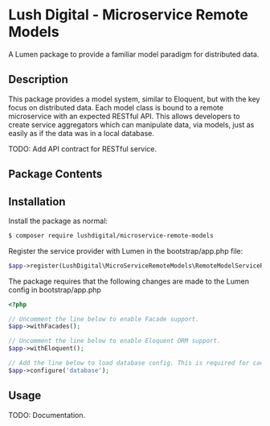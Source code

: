 # Lush Digital - Microservice Remote Models
A Lumen package to provide a familiar model paradigm for distributed data.

## Description
This package provides a model system, similar to Eloquent, but with the key focus on distributed data. Each model class
is bound to a remote microservice with an expected RESTful API. This allows developers to create service aggregators which
can manipulate data, via models, just as easily as if the data was in a local database.

TODO: Add API contract for RESTful service.

## Package Contents

## Installation
Install the package as normal:

```bash
$ composer require lushdigital/microservice-remote-models
```

Register the service provider with Lumen in the bootstrap/app.php file:

```php
$app->register(LushDigital\MicroServiceRemoteModels\RemoteModelServiceProvider::class);
```

The package requires that the following changes are made to the Lumen config in bootstrap/app.php
```php
<?php

// Uncomment the line below to enable Facade support.
$app->withFacades();

// Uncomment the line below to enable Eloquent ORM support.
$app->withEloquent();

// Add the line below to load database config. This is required for caching to work.
$app->configure('database');
```

## Usage
TODO: Documentation.